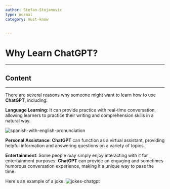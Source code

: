 ```yaml
---
author: Stefan-Stojanovic
type: normal
category: must-know
 

---
```


# Why Learn ChatGPT?

---

## Content

---

There are several reasons why someone might want to learn how to use **ChatGPT**, including:

**Language Learning**: It can provide practice with real-time conversation, allowing learners to practice their writing and comprehension skills in a natural way.

![spanish-with-english-pronunciation](https://img.enkipro.com/4dbeeca5737df181025e6b407d59bf3a.png)

**Personal Assistance**: **ChatGPT** can function as a virtual assistant, providing helpful information and answering questions on a variety of topics. 

**Entertainment**: Some people may simply enjoy interacting with it for entertainment purposes. **ChatGPT** can provide an engaging and sometimes humorous conversation experience, making it a unique way to pass the time.

Here's an example of a joke:
![jokes-chatgpt](https://img.enkipro.com/9d2298b1689873ad7b5016bf78abb4e6.png)